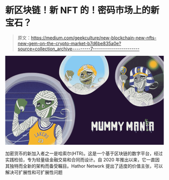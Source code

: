 # 新区块链！新 NFT 的！密码市场上的新宝石？

> 原文：<https://medium.com/geekculture/new-blockchain-new-nfts-new-gem-on-the-crypto-market-b7d6be835a0e?source=collection_archive---------7----------------------->

![](img/bf0f1f9a22051746a8ec70e7fb27063a.png)

加密货币的新加入者之一是哈索尔(HTR)。这是一个基于区块链的数字平台，经过实践检验，专为轻量级金融交易和合同而设计。自 2020 年推出以来，它一直因其独特而全新的架构而备受瞩目。Hathor Network 提出了适度的价值主张，可以解决可扩展性和可扩展性问题